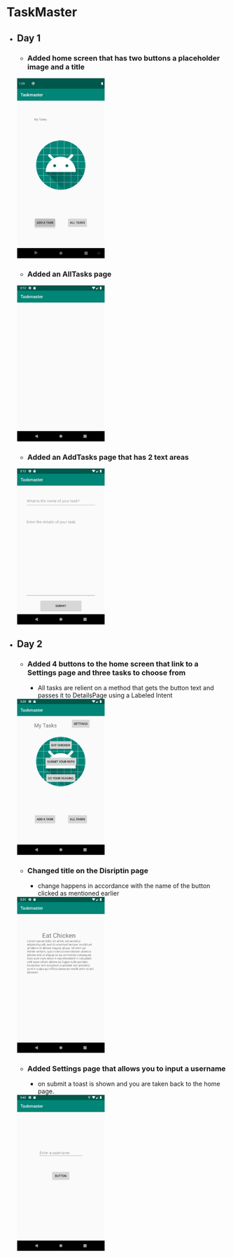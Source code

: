 # TaskMaster
*  ## Day 1
    * ### Added home screen that has two buttons a placeholder image and a title

    <img src="./screenshots/homeDay1.png" width="200em">

    * ### Added an AllTasks page
    
    <img src="./screenshots/allTasksDay1.png" width="200em">

    * ### Added an AddTasks page that has 2 text areas

    <img src="./screenshots/addTaskDay1.png" width="200em">


*   ## Day 2
    * ### Added 4 buttons to the home screen that link to a Settings page and three tasks to choose from
        * All tasks are relient on a method that gets the button text and passes it to DetailsPage using a Labeled Intent

    <img src="./screenshots/homeDay2.png" width="200em">

    * ### Changed title on the Disriptin page
        * change happens in accordance with the name of the button clicked as mentioned earlier

    <img src="./screenshots/detailsPageDay2.png" width="200em">

    * ### Added Settings page that allows you to input a username
        * on submit a toast is shown and you are taken back to the home page.

    <img src="./screenshots/settingsDay2.png" width="200em">
